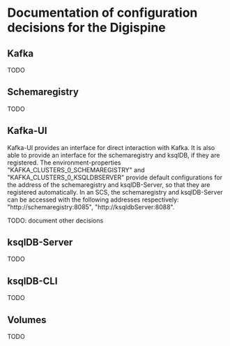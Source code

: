 # Documentation of configuration decisions for the Digispine

## Kafka
TODO

## Schemaregistry
TODO

## Kafka-UI
Kafka-UI provides an interface for direct interaction with Kafka.
It is also able to provide an interface for the schemaregistry and ksqlDB, if they are registered.
The environment-properties "KAFKA_CLUSTERS_0_SCHEMAREGISTRY" and "KAFKA_CLUSTERS_0_KSQLDBSERVER" provide default configurations for the address of the schemaregistry and ksqlDB-Server, so that they are registered automatically.
In an SCS, the schemaregistry and ksqlDB-Server can be accessed with the following addresses respectively: "http://schemaregistry:8085", "http://ksqldbServer:8088".

TODO: document other decisions

## ksqlDB-Server
TODO

## ksqlDB-CLI
TODO

## Volumes
TODO
